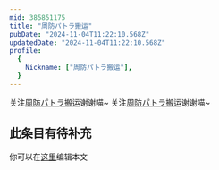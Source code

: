 ```yaml
---
mid: 385851175
title: "周防パトラ搬运"
pubDate: "2024-11-04T11:22:10.568Z"
updatedDate: "2024-11-04T11:22:10.568Z"
profile:
  {
    Nickname: ["周防パトラ搬运"],
  }
---
```


关注[周防パトラ搬运](https://space.bilibili.com/385851175)谢谢喵~ 关注[周防パトラ搬运](https://space.bilibili.com/385851175)谢谢喵~

## 此条目有待补充
你可以在[这里](https://github.com/Yuhanawa/VTuber.ICU-Content/edit/master/v/周防パトラ搬运/index.md)编辑本文
